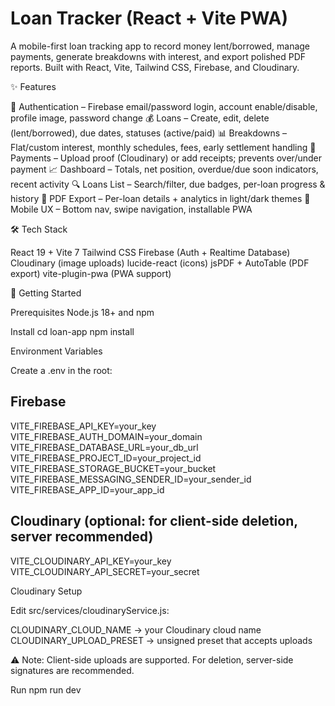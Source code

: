 # Loan Tracker (React + Vite PWA)

A mobile-first loan tracking app to record money lent/borrowed, manage payments, generate breakdowns with interest, and export polished PDF reports. Built with React, Vite, Tailwind CSS, Firebase, and Cloudinary.

✨ Features

🔐 Authentication – Firebase email/password login, account enable/disable, profile image, password change
💰 Loans – Create, edit, delete (lent/borrowed), due dates, statuses (active/paid)
📊 Breakdowns – Flat/custom interest, monthly schedules, fees, early settlement handling
🧾 Payments – Upload proof (Cloudinary) or add receipts; prevents over/under payment
📈 Dashboard – Totals, net position, overdue/due soon indicators, recent activity
🔍 Loans List – Search/filter, due badges, per-loan progress & history
📑 PDF Export – Per-loan details + analytics in light/dark themes
📱 Mobile UX – Bottom nav, swipe navigation, installable PWA

🛠 Tech Stack

React 19 + Vite 7
Tailwind CSS
Firebase (Auth + Realtime Database)
Cloudinary (image uploads)
lucide-react (icons)
jsPDF + AutoTable (PDF export)
vite-plugin-pwa (PWA support)

🚀 Getting Started

Prerequisites
Node.js 18+ and npm

Install
cd loan-app
npm install

Environment Variables

Create a .env in the root:

## Firebase

VITE_FIREBASE_API_KEY=your_key
VITE_FIREBASE_AUTH_DOMAIN=your_domain
VITE_FIREBASE_DATABASE_URL=your_db_url
VITE_FIREBASE_PROJECT_ID=your_project_id
VITE_FIREBASE_STORAGE_BUCKET=your_bucket
VITE_FIREBASE_MESSAGING_SENDER_ID=your_sender_id
VITE_FIREBASE_APP_ID=your_app_id

## Cloudinary (optional: for client-side deletion, server recommended)

VITE_CLOUDINARY_API_KEY=your_key
VITE_CLOUDINARY_API_SECRET=your_secret

Cloudinary Setup

Edit src/services/cloudinaryService.js:

CLOUDINARY_CLOUD_NAME → your Cloudinary cloud name
CLOUDINARY_UPLOAD_PRESET → unsigned preset that accepts uploads

⚠️ Note: Client-side uploads are supported. For deletion, server-side signatures are recommended.

Run
npm run dev
